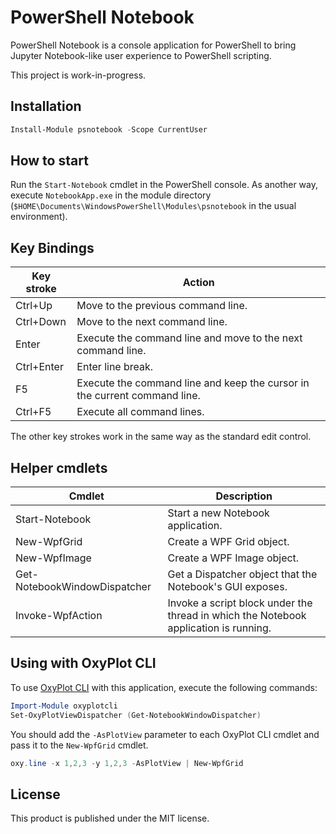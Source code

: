 # PowerShell Notebook

PowerShell Notebook is a console application for PowerShell to bring Jupyter Notebook-like user experience to PowerShell scripting.

This project is work-in-progress.

## Installation

```PowerShell
Install-Module psnotebook -Scope CurrentUser
```

## How to start

Run the `Start-Notebook` cmdlet in the PowerShell console.
As another way, execute `NotebookApp.exe` in the module directory (`$HOME\Documents\WindowsPowerShell\Modules\psnotebook` in the usual environment).

## Key Bindings

|Key stroke|Action|
| -------- | ---- |
|Ctrl+Up   |Move to the previous command line.|
|Ctrl+Down |Move to the next command line.|
|Enter     |Execute the command line and move to the next command line.|
|Ctrl+Enter|Enter line break.|
|F5        |Execute the command line and keep the cursor in the current command line.|
|Ctrl+F5   |Execute all command lines.|

The other key strokes work in the same way as the standard edit control.

## Helper cmdlets

|Cmdlet|Description|
| ---- | --------- |
|Start-Notebook|Start a new Notebook application.|
|New-WpfGrid|Create a WPF Grid object.|
|New-WpfImage|Create a WPF Image object.|
|Get-NotebookWindowDispatcher|Get a Dispatcher object that the Notebook's GUI exposes.|
|Invoke-WpfAction|Invoke a script block under the thread in which the Notebook application is running.|

## Using with OxyPlot CLI

To use [OxyPlot CLI](https://github.com/horker/oxyplotcli2) with this application, execute the following commands:

```PowerShell
Import-Module oxyplotcli
Set-OxyPlotViewDispatcher (Get-NotebookWindowDispatcher)
```

You should add the `-AsPlotView` parameter to each OxyPlot CLI cmdlet and pass it to the `New-WpfGrid` cmdlet.

```PowerShell
oxy.line -x 1,2,3 -y 1,2,3 -AsPlotView | New-WpfGrid
```

## License

This product is published under the MIT license.
